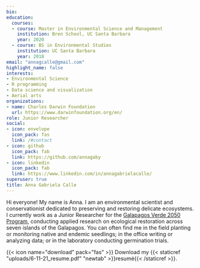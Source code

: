 ```yaml
---
bio: 
education:
  courses:
  - course: Master in Environmental Science and Management
    institution: Bren School, UC Santa Barbara
    year: 2020
  - course: BS in Environmental Studies 
    institution: UC Santa Barbara
    year: 2018
email: "annagcalle@gmail.com"
highlight_name: false
interests:
- Environmental Science
- R programming
- Data science and visualization
- Aerial arts
organizations:
- name: Charles Darwin Foundation
  url: https://www.darwinfoundation.org/en/
role: Junior Researcher
social:
- icon: envelope
  icon_pack: fas
  link: /#contact
- icon: github
  icon_pack: fab
  link: https://github.com/annagaby
- icon: linkedin
  icon_pack: fab
  link: https://www.linkedin.com/in/annagabrielacalle/
superuser: true
title: Anna Gabriela Calle
---
```


Hi everyone! My name is Anna. I am an environmental scientist and conservationist dedicated to preserving and restoring delicate ecosystems. I currently work as a Junior Researcher for the [Galapagos Verde 2050 Program](http://www.galapagosverde2050.com/), conducting applied research on ecological restoration across seven islands of the Galapagos. You can often find me in the field planting or monitoring native and endemic seedlings; in the office writing or analyzing data; or in the laboratory conducting germination trials.

{{< icon name="download" pack="fas" >}} Download my {{< staticref "uploads/6-11-21_resume.pdf" "newtab" >}}resumé{{< /staticref >}}.
